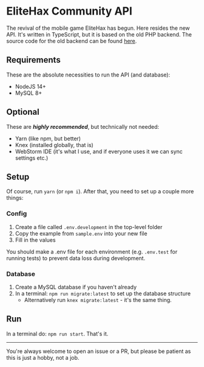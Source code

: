 # EliteHax Community API

The revival of the mobile game EliteHax has begun. Here resides the new API.
It's written in TypeScript, but it is based on the old PHP backend.
The source code for the old backend can be found [here](https://github.com/Dav1337de/EliteHax).


## Requirements

These are the absolute necessities to run the API (and database):

 * NodeJS 14+
 * MySQL 8+


## Optional

These are **_highly recommended_**, but technically not needed:

 * Yarn (like npm, but better)
 * Knex (installed globally, that is)
 * WebStorm IDE (it's what I use, and if everyone uses it we can sync settings etc.)


## Setup

Of course, run `yarn` (or `npm i`). After that, you need to set up a couple more things:

### Config

 1. Create a file called `.env.development` in the top-level folder
 2. Copy the example from `sample.env` into your new file
 3. Fill in the values

You should make a .env file for each environment (e.g. `.env.test` for running tests) to prevent data loss during development.

### Database

 1. Create a MySQL database if you haven't already
 2. In a terminal: `npm run migrate:latest` to set up the database structure
    * Alternatively run `knex migrate:latest` - it's the same thing.

## Run

In a terminal do: `npm run start`. That's it.


---

You're always welcome to open an issue or a PR, but please be patient as this is just a hobby, not a job.
